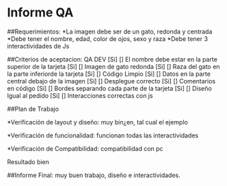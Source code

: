 # Informe QA
##Requerimientos:
*La imagen debe ser de un gato, redonda y centrada
*Debe tener el nombre, edad, color de ojos, sexo y raza
*Debe tener 3 interactividades de Js

##Criterios de aceptacion:
QA      DEV
[Si]    []   El nombre debe estar en la parte superior de la tarjeta
[Si]    []   Imagen de gato redonda
[Si]    []   Raza del gato en la parte inferiorde la tarjeta
[Si]    []   Código Limpio
[Si]    []   Datos en la parte central debajo de la imagen
[Si]    []   Desplegue correcto
[Si]    []   Comentarios en código
[Si]    []   Bordes separando cada parte de la tarjeta
[Si]    []   Diseño Igual al pedido
[Si]    []   Interacciones correctas con js

##Plan de Trabajo

*Verificación de layout y diseño:
muy bin¿en, tal cual el ejemplo

*Verificación de funcionalidad:
funcionan todas las interactividades

*Verificación de Compatibilidad:
compatibilidad con pc

Resultado bien

##Informe Final:
muy buen trabajo, diseño e interactividades.
